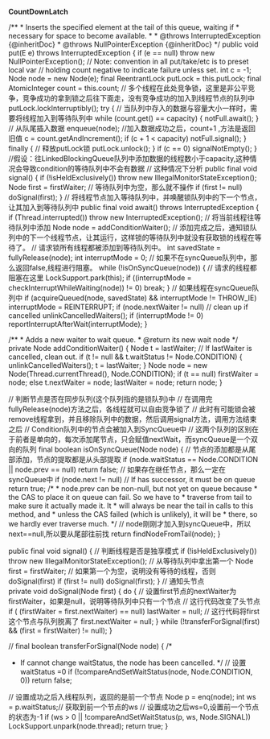 **CountDownLatch**

  /**
     * Inserts the specified element at the tail of this queue, waiting if
     * necessary for space to become available.
     *
     * @throws InterruptedException {@inheritDoc}
     * @throws NullPointerException {@inheritDoc}
     */
    public void put(E e) throws InterruptedException {
        if (e == null) throw new NullPointerException();
        // Note: convention in all put/take/etc is to preset local var
        // holding count negative to indicate failure unless set.
        int c = -1;
        Node<E> node = new Node<E>(e);
        final ReentrantLock putLock = this.putLock;
        final AtomicInteger count = this.count;
        // 多个线程在此处竞争锁，这里是非公平竞争，竞争成功的拿到锁之后往下面走，没有竞争成功的加入到线程节点的队列中
        putLock.lockInterruptibly();
        try {
              // 当队列中存入的数据与容量大小一样时，需要将线程加入到等待队列中
            while (count.get() == capacity) {
                notFull.await();
            }
            // 从队尾插入数据
            enqueue(node);
            //加入数据成功之后，count+1 ,方法是返回旧值
            c = count.getAndIncrement();
            if (c + 1 < capacity)
                notFull.signal();
        } finally {
        // 释放putLock锁
            putLock.unlock();
        }
        if (c == 0)
            signalNotEmpty();
    }
    //假设：往LinkedBlockingQueue队列中添加数据的线程数小于capacity,这种情况会导致condition的等待队列中不会有数据
    // 这种情况下分析
      public final void signal() {
                if (!isHeldExclusively())
                    throw new IllegalMonitorStateException();
                Node first = firstWaiter;
                // 等待队列中为空，那么就不操作
                if (first != null)
                    doSignal(first);
            }
    // 将线程节点加入等待队列中，并唤醒锁队列中的下一个节点，让其加入到等待队列中
      public final void await() throws InterruptedException {
                if (Thread.interrupted())
                    throw new InterruptedException();
                    // 将当前线程往等待队列中添加
                Node node = addConditionWaiter();
                // 添加完成之后，通知锁队列中的下一个线程节点，让其运行，这样锁的等待队列中就没有获取锁的线程在等待了。
                // 请求锁所有线程都被添加到等待队列中。
                int savedState = fullyRelease(node);
                int interruptMode = 0;
                // 如果不在syncQueue队列中，那么返回false,线程进行阻塞。
                while (!isOnSyncQueue(node)) {
                // 请求的线程都阻塞在这里
                    LockSupport.park(this);
                    if ((interruptMode = checkInterruptWhileWaiting(node)) != 0)
                        break;
                }
                // 如果线程在syncQueue队列中
                if (acquireQueued(node, savedState) && interruptMode != THROW_IE)
                    interruptMode = REINTERRUPT;
                if (node.nextWaiter != null) // clean up if cancelled
                    unlinkCancelledWaiters();
                if (interruptMode != 0)
                    reportInterruptAfterWait(interruptMode);
            }


   /**
         * Adds a new waiter to wait queue.
         * @return its new wait node
         */
        private Node addConditionWaiter() {
            Node t = lastWaiter;
            // If lastWaiter is cancelled, clean out.
            if (t != null && t.waitStatus != Node.CONDITION) {
                unlinkCancelledWaiters();
                t = lastWaiter;
            }
            Node node = new Node(Thread.currentThread(), Node.CONDITION);
            if (t == null)
                firstWaiter = node;
            else
                t.nextWaiter = node;
            lastWaiter = node;
            return node;
        }

// 判断节点是否在同步队列(这个队列指的是锁队列)中
// 在调用完fullyRelease(node)方法之后，各线程就可以自由竞争锁了
// 此时有可能锁会被remove线程拿到，并且移除队列中的数据，然后调用signal方法，调用方法结束之后
// Condition队列中的节点会被加入到SyncQueue中
// 这两个队列的区别在于前者是单向的，每次添加尾节点，只会赋值nextWait，而syncQueue是一个双向的队列
   final boolean isOnSyncQueue(Node node) {
   // 节点的添加都是从尾部添加，节点的提取都是从头部提取
                if (node.waitStatus == Node.CONDITION || node.prev == null)
                    return false;
                    // 如果存在继任节点，那么一定在syncQueue中
                if (node.next != null) // If has successor, it must be on queue
                    return true;
                /*
                 * node.prev can be non-null, but not yet on queue because
                 * the CAS to place it on queue can fail. So we have to
                 * traverse from tail to make sure it actually made it.  It
                 * will always be near the tail in calls to this method, and
                 * unless the CAS failed (which is unlikely), it will be
                 * there, so we hardly ever traverse much.
                 */
                 // node刚刚才加入到syncQueue中，所以next==null,所以要从尾部往前找
                return findNodeFromTail(node);
            }
    
    
    
    
 public final void signal() {
 // 判断线程是否是独享模式
                if (!isHeldExclusively())
                    throw new IllegalMonitorStateException();
                    // 从等待队列中拿出第一个
                Node first = firstWaiter;
                // 如果第一个为空，说明没有等待的线程，否则doSignal(first)
                if (first != null)
                    doSignal(first);
            }
 // 通知头节点           
 private void doSignal(Node first) {
        do {
        // 设置first节点的nextWaiter为firstWaiter，如果是null，说明等待队列中只有一个节点
        // 这行代码改变了头节点
            if ( (firstWaiter = first.nextWaiter) == null)
                lastWaiter = null;
                // 这行代码将first这个节点与队列脱离了
            first.nextWaiter = null;
        } while (!transferForSignal(first) &&
                 (first = firstWaiter) != null);
    }

// 
final boolean transferForSignal(Node node) {
/*
 * If cannot change waitStatus, the node has been cancelled.
 */
 // 设置waitStatus =0
if (!compareAndSetWaitStatus(node, Node.CONDITION, 0))
    return false;

// 设置成功之后入线程队列，返回的是前一个节点
Node p = enq(node);
int ws = p.waitStatus;// 获取到前一个节点的ws
// 设置成功之后ws=0,设置前一个节点的状态为-1
if (ws > 0 || !compareAndSetWaitStatus(p, ws, Node.SIGNAL))
LockSupport.unpark(node.thread);
return true;
}













